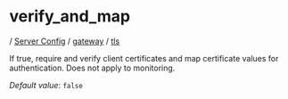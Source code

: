 # verify_and_map

/ [Server Config](../../../README.md) / [gateway](../../README.md) / [tls](../README.md) 

If true, require and verify client certificates and map certificate values for authentication. Does not apply to monitoring.

*Default value*: `false`

